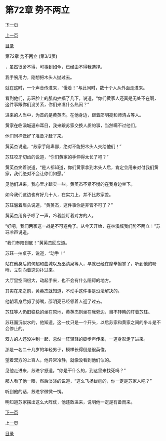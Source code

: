 <h1>第72章   势不两立</h1>
            <div><p><a href="./216_%E7%AC%AC73%E7%AB%A0_%E9%BB%84%E6%B2%B3%E6%A5%9A%E5%AE%B6.md">下一页</a></p><p><a href="./214_%E7%AC%AC72%E7%AB%A0_%E5%8A%BF%E4%B8%8D%E4%B8%A4%E7%AB%8B.md">上一页</a></p><p><a href="../">目录</a></p></div>
            <div><p>第72章   势不两立 (第3/3页)</p><p>，虽然很舍不得，可事到如今，已经由不得我选择。</p><p>我手腕用力，刚想把木头人抛过去。</p><p>就在这时，一个声音传进来，“慢着！”与此同时，数十个人从外面走进来。</p><p>看到他们，苏珏脸上的肌肉抽搐了几下，说道，“你们黄家人还真是无处不在啊，这件事跟你们没关系，你们来凑什么热闹？”</p><p>进来的人当中，为首的是黄英杰。在他身边，跟着邵明亮和师清占等人。</p><p>黄家在临溪城遍布耳目，我来跟苏家交换人质的事，当然瞒不过他们。</p><p>他们同样做好了准备才赶了来。</p><p>黄英杰说道，“苏家手段卑鄙，绝对不能把木头人交给他们！”</p><p>苏珏咬牙切齿的说道，“你们黄家的手伸得太长了吧？”</p><p>黄英杰笑着说道，“是人都知道，你们黄家拿到木头人后，肯定会用来对付我们黄家，我们绝对不会让你们如愿。”</p><p>见他们进来，我心里才踏实一些。黄英杰不紧不慢的在我身边坐下。</p><p>如今我们这边也有好几十人，在实力上，并不比苏家差。</p><p>苏珏皱着眉头说道，“黄英杰，这件事你是非管不可了？”</p><p>黄英杰用鼻子哼了一声，冷着脸盯着对方的人。</p><p>“好吧，我们两家这一战是不可避免了。从今天开始，在林溪城我们势不两立！”苏珏冷声说道。</p><p>“我们奉陪到底！”黄英杰回应道。</p><p>苏珏一拍桌子，说道，“动手！”</p><p>站在他身后的何超和曲城以及巫清泉等人，早就已经在摩拳擦掌了，听到他的吩咐，立刻向着这边扑过来。</p><p>大厅里空间很大，动起手来，也不会有什么阻碍的地方。</p><p>其实在来之前，黄英杰就知道，不动手这件事是没法解决的。</p><p>他朝着身后努了努嘴，邵明亮已经领着人迎了过去。</p><p>苏珏等人仍旧稳稳的坐在原地，黄英杰则坐在我旁边，目不转睛的盯着苏珏。</p><p>苏珏面沉似水的，他知道，这一仗只是一个开头，以后苏家和黄家之间的争斗是不会停止的。</p><p>双方的人还没冲到一起，忽然一阵轻轻的脚步声传来，一道身影走了进来。</p><p>那是一名二十几岁的年轻男子，模样长得倒是很英俊。</p><p>望着双方的上百人，他异常冷静，就像没看到他们似的。</p><p>见他走进来，苏进宇怒道，“你是干什么的，到这里来找死吗？”</p><p>那人看了他一眼，然后淡淡的说道，“这么飞扬跋扈的，你一定是苏家人吧？”</p><p>听到他的话，苏进宇微微一愣。</p><p>明知道苏家摆出这么大阵仗，他还敢进来，说明他一定是有备而来。</p></div>
            <div><p><a href="./216_%E7%AC%AC73%E7%AB%A0_%E9%BB%84%E6%B2%B3%E6%A5%9A%E5%AE%B6.md">下一页</a></p><p><a href="./214_%E7%AC%AC72%E7%AB%A0_%E5%8A%BF%E4%B8%8D%E4%B8%A4%E7%AB%8B.md">上一页</a></p><p><a href="../">目录</a></p></div>